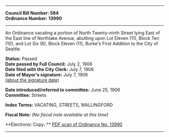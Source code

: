 * * * * *  
  
**Council Bill Number: [](#h0)[](#h2)584**   
**Ordinance Number: 13990**  
  
* * * * *  
  
An Ordinance vacating a portion of North Twenty-ninth Street lying East of the East line of Northlake Avenue, abutting upon Lot Eleven (11), Block Ten (10), and Lot Six (6), Block Eleven (11), Burke's First Addition to the City of Seattle.  
  
**Status:** Passed   
**Date passed by Full Council:** July 2, 1906   
**Date filed with the City Clerk:** July 7, 1906   
**Date of Mayor's signature:** July 7, 1906   
[(about the signature date)](/~public/approvaldate.htm)   
  
  
**Date introduced/referred to committee:** June 25, 1906   
**Committee:** Streets   
  
**Index Terms:** VACATING, STREETS, WALLINGFORD  
  
**Fiscal Note:** *(No fiscal note available at this time)*  
  
**Electronic Copy: ** [PDF scan of Ordinance No. 13990](/~archives/Ordinances/Ord_13990.pdf)  
  
* * * * *  
